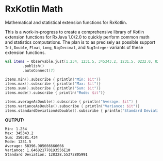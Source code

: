 # RxKotlin Math

Mathematical and statistical extension functions for RxKotlin.

This is a work-in-progress to create a comprehensive library of Kotlin extension functions for RxJava 1.0/2.0 to quickly perform common math and statistics computations. The plan is to as precisely as possible support `Int`, `Double`, `Float`, `Long`, `BigDecimal`, and `BigInteger` variants of these extension functions.

```kotlin
val items = Observable.just(1.234, 1231.5, 345343.2, 1231.5, 0232.0, 02342.0)
        .publish()
        .autoConnect(7)

items.min().subscribe { println("Min: $it")}
items.max().subscribe { println("Max: $it")}
items.sum().subscribe { println("Sum: $it")}
items.mode().subscribe { println("Mode: $it")}

items.averageAsDouble().subscribe { println("Average: $it") }
items.varianceAsDouble().subscribe { println("Variance: $it")}
items.standardDeviationAsDouble().subscribe { println("Standard Deviation: $it")}
```

**OUTPUT:**

```
Min: 1.234
Max: 345343.2
Sum: 350381.434
Mode: 1231.5
Average: 58396.905666666666
Variance: 1.646821770193556E10
Standard Deviation: 128328.55372805991
```
